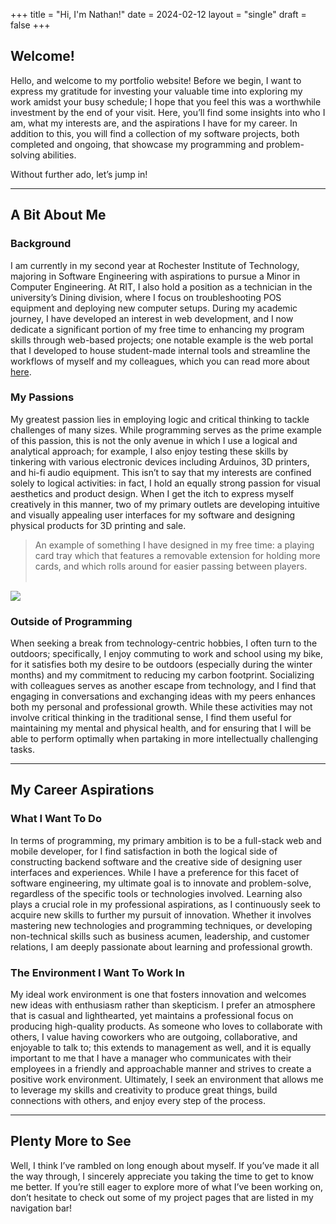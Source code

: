 +++
title = "Hi, I'm Nathan!"
date = 2024-02-12
layout = "single"
draft = false
+++

## Welcome!
Hello, and welcome to my portfolio website! Before we begin, I want to express my gratitude for investing your valuable time into exploring my work amidst your busy schedule; I hope that you feel this was a worthwhile investment by the end of your visit. Here, you’ll find some insights into who I am, what my interests are, and the aspirations I have for my career. In addition to this, you will find a collection of my software projects, both completed and ongoing, that showcase my programming and problem-solving abilities.

Without further ado, let’s jump in!

---

## A Bit About Me
### Background
I am currently in my second year at Rochester Institute of Technology, majoring in Software Engineering with aspirations to pursue a Minor in Computer Engineering. At RIT, I also hold a position as a technician in the university’s Dining division, where I focus on troubleshooting POS equipment and deploying new computer setups. During my academic journey, I have developed an interest in web development, and I now dedicate a significant portion of my free time to enhancing my program skills through web-based projects; one notable example is the web portal that I developed to house student-made internal tools and streamline the workflows of myself and my colleagues, which you can read  more about [here](/ritasp/overview/). 

### My Passions
My greatest passion lies in employing logic and critical thinking to tackle challenges of many sizes. While programming serves as the prime example of this passion, this is not the only avenue in which I use a logical and analytical approach; for example, I also enjoy testing these skills by tinkering with various electronic devices including Arduinos, 3D printers, and hi-fi audio equipment. This isn’t to say that my interests are confined solely to logical activities: in fact, I hold an equally strong passion for visual aesthetics and product design. When I get the itch to express myself creatively in this manner, two of my primary outlets are developing intuitive and visually appealing user interfaces for my software and designing physical products for 3D printing and sale. 
> An example of something I have designed in my free time: a playing card tray which that features a removable extension for holding more cards, and which rolls around for easier passing between players. 
<br></br>
<img src="/trolley.jpeg" style="max-width: 700px">

### Outside of Programming
When seeking a break from technology-centric hobbies, I often turn to the outdoors; specifically, I enjoy commuting to work and school using my bike, for it satisfies both my desire to be outdoors (especially during the winter months) and my commitment to reducing my carbon footprint. Socializing with colleagues serves as another escape from technology, and I find that engaging in conversations and exchanging ideas with my peers enhances both my personal and professional growth. While these activities may not involve critical thinking in the traditional sense, I find them useful for maintaining my mental and physical health, and for ensuring that I will be able to perform optimally when partaking in more intellectually challenging tasks. 

---

## My Career Aspirations
### What I Want To Do
In terms of programming, my primary ambition is to be a full-stack web and mobile developer, for I find satisfaction in both the logical side of constructing backend software and the creative side of designing user interfaces and experiences. While I have a preference for this facet of software engineering, my ultimate goal is to innovate and problem-solve, regardless of the specific tools or technologies involved. Learning also plays a crucial role in my professional aspirations, as I continuously seek to acquire new skills to further my pursuit of innovation. Whether it involves mastering new technologies and programming techniques, or developing non-technical skills such as business acumen, leadership, and customer relations, I am deeply passionate about learning and professional growth. 

### The Environment I Want To Work In 
My ideal work environment is one that fosters innovation and welcomes new ideas with enthusiasm rather than skepticism. I prefer an atmosphere that is casual and lighthearted, yet maintains a professional focus on producing high-quality products. As someone who loves to collaborate with others, I value having coworkers who are outgoing, collaborative, and enjoyable to talk to; this extends to management as well, and it is equally important to me that I have a manager who communicates with their employees in a friendly and approachable manner and strives to create a positive work environment. Ultimately, I seek an environment that allows me to leverage my skills and creativity to produce great things, build connections with others, and enjoy every step of the process. 

---

## Plenty More to See
Well, I think I’ve rambled on long enough about myself. If you’ve made it all the way through, I sincerely appreciate you taking the time to get to know me better. If you’re still eager to explore more of what I’ve been working on, don’t hesitate to check out some of my project pages that are listed in my navigation bar!